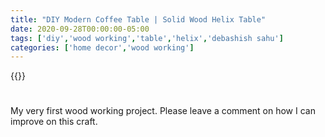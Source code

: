 ```yaml
---
title: "DIY Modern Coffee Table | Solid Wood Helix Table"
date: 2020-09-28T00:00:00-05:00
tags: ['diy','wood working','table','helix','debashish sahu']
categories: ['home decor','wood working']
---
```


{{<youtube i8HEp4wBaZQ>}}

#

My very first wood working project. Please leave a comment on how I can improve on this craft.